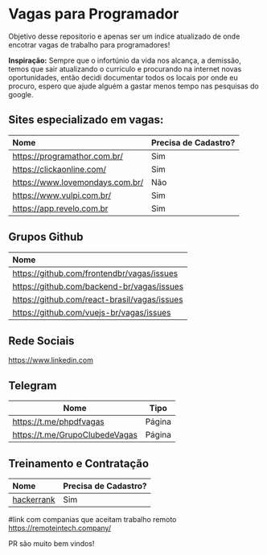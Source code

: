 # Vagas para Programador

Objetivo desse repositorio e apenas ser um indice atualizado de onde encotrar vagas de trabalho para programadores!

**Inspiração:** Sempre que o infortúnio da vida nos alcança, a demissão, temos que sair atualizando o curriculo e procurando na internet novas oportunidades, então decidi documentar todos os locais por onde eu procuro, espero que ajude alguém a gastar menos tempo nas pesquisas do google.


## Sites especializado em vagas:

|Nome |Precisa de Cadastro? |
|:----|:------------------- |
|https://programathor.com.br/ | Sim |
|https://clickaonline.com/ | Sim |
|https://www.lovemondays.com.br/| Não|
|https://www.vulpi.com.br/ | Sim |
|https://app.revelo.com.br | Sim|


## Grupos Github

|Nome |
|:----|
|https://github.com/frontendbr/vagas/issues |
|https://github.com/backend-br/vagas/issues|
|https://github.com/react-brasil/vagas/issues|
|https://github.com/vuejs-br/vagas/issues|

## Rede Sociais

https://www.linkedin.com

## Telegram

|Nome | Tipo |
|----|----|
|https://t.me/phpdfvagas |Página |
|https://t.me/GrupoClubedeVagas|Página|

## Treinamento e Contratação
|Nome |Precisa de Cadastro? |
|:----|:------------------- |
|[hackerrank](https://www.hackerrank.com/dashboard)| Sim  |

#link com companias  que aceitam trabalho remoto
https://remoteintech.company/


PR são muito bem vindos!
